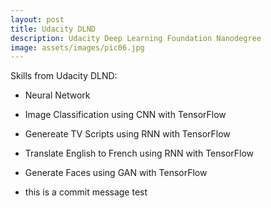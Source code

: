 ```yaml
---
layout: post
title: Udacity DLND
description: Udacity Deep Learning Foundation Nanodegree
image: assets/images/pic06.jpg
---
```


Skills from Udacity DLND:
* Neural Network
* Image Classification using CNN with TensorFlow
* Genereate TV Scripts using RNN with TensorFlow
* Translate English to French using RNN with TensorFlow
* Generate Faces using GAN with TensorFlow


* this is a commit message test